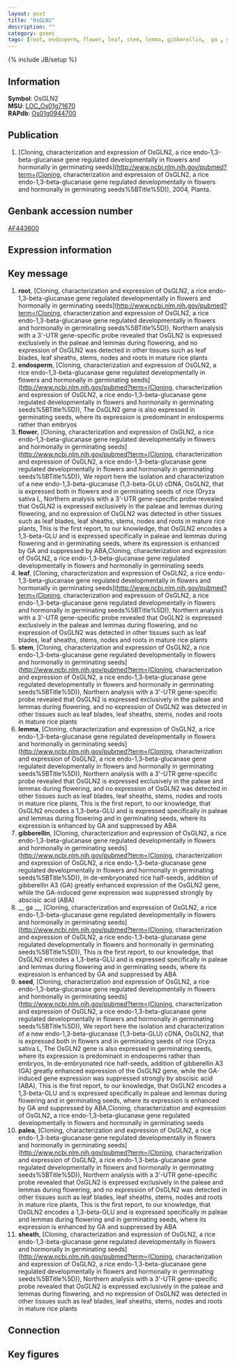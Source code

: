 ```yaml
---
layout: post
title: "OsGLN2"
description: ""
category: genes
tags: [root, endosperm, flower, leaf, stem, lemma, gibberellin,  ga , seed, palea, sheath]
---
```

{% include JB/setup %}

## Information
__Symbol__: OsGLN2  
__MSU__: [LOC_Os01g71670](http://rice.plantbiology.msu.edu/cgi-bin/ORF_infopage.cgi?orf=LOC_Os01g71670)  
__RAPdb__: [Os01g0944700](http://rapdb.dna.affrc.go.jp/viewer/gbrowse_details/irgsp1?name=Os01g0944700)  

## Publication
1. [Cloning, characterization and expression of OsGLN2, a rice endo-1,3-beta-glucanase gene regulated developmentally in flowers and hormonally in germinating seeds](http://www.ncbi.nlm.nih.gov/pubmed?term=(Cloning, characterization and expression of OsGLN2, a rice endo-1,3-beta-glucanase gene regulated developmentally in flowers and hormonally in germinating seeds%5BTitle%5D)), 2004, Planta.

## Genbank accession number
[AF443600](http://www.ncbi.nlm.nih.gov/nuccore/AF443600)

## Expression information

## Key message
1. __root__, [Cloning, characterization and expression of OsGLN2, a rice endo-1,3-beta-glucanase gene regulated developmentally in flowers and hormonally in germinating seeds](http://www.ncbi.nlm.nih.gov/pubmed?term=(Cloning, characterization and expression of OsGLN2, a rice endo-1,3-beta-glucanase gene regulated developmentally in flowers and hormonally in germinating seeds%5BTitle%5D)),  Northern analysis with a 3'-UTR gene-specific probe revealed that OsGLN2 is expressed exclusively in the paleae and lemmas during flowering, and no expression of OsGLN2 was detected in other tissues such as leaf blades, leaf sheaths, stems, nodes and roots in mature rice plants
2. __endosperm__, [Cloning, characterization and expression of OsGLN2, a rice endo-1,3-beta-glucanase gene regulated developmentally in flowers and hormonally in germinating seeds](http://www.ncbi.nlm.nih.gov/pubmed?term=(Cloning, characterization and expression of OsGLN2, a rice endo-1,3-beta-glucanase gene regulated developmentally in flowers and hormonally in germinating seeds%5BTitle%5D)),  The OsGLN2 gene is also expressed in germinating seeds, where its expression is predominant in endosperms rather than embryos
3. __flower__, [Cloning, characterization and expression of OsGLN2, a rice endo-1,3-beta-glucanase gene regulated developmentally in flowers and hormonally in germinating seeds](http://www.ncbi.nlm.nih.gov/pubmed?term=(Cloning, characterization and expression of OsGLN2, a rice endo-1,3-beta-glucanase gene regulated developmentally in flowers and hormonally in germinating seeds%5BTitle%5D)), We report here the isolation and characterization of a new endo-1,3-beta-glucanase (1,3-beta-GLU) cDNA, OsGLN2, that is expressed both in flowers and in germinating seeds of rice (Oryza sativa L, Northern analysis with a 3'-UTR gene-specific probe revealed that OsGLN2 is expressed exclusively in the paleae and lemmas during flowering, and no expression of OsGLN2 was detected in other tissues such as leaf blades, leaf sheaths, stems, nodes and roots in mature rice plants, This is the first report, to our knowledge, that OsGLN2 encodes a 1,3-beta-GLU and is expressed specifically in paleae and lemmas during flowering and in germinating seeds, where its expression is enhanced by GA and suppressed by ABA,Cloning, characterization and expression of OsGLN2, a rice endo-1,3-beta-glucanase gene regulated developmentally in flowers and hormonally in germinating seeds
4. __leaf__, [Cloning, characterization and expression of OsGLN2, a rice endo-1,3-beta-glucanase gene regulated developmentally in flowers and hormonally in germinating seeds](http://www.ncbi.nlm.nih.gov/pubmed?term=(Cloning, characterization and expression of OsGLN2, a rice endo-1,3-beta-glucanase gene regulated developmentally in flowers and hormonally in germinating seeds%5BTitle%5D)),  Northern analysis with a 3'-UTR gene-specific probe revealed that OsGLN2 is expressed exclusively in the paleae and lemmas during flowering, and no expression of OsGLN2 was detected in other tissues such as leaf blades, leaf sheaths, stems, nodes and roots in mature rice plants
5. __stem__, [Cloning, characterization and expression of OsGLN2, a rice endo-1,3-beta-glucanase gene regulated developmentally in flowers and hormonally in germinating seeds](http://www.ncbi.nlm.nih.gov/pubmed?term=(Cloning, characterization and expression of OsGLN2, a rice endo-1,3-beta-glucanase gene regulated developmentally in flowers and hormonally in germinating seeds%5BTitle%5D)),  Northern analysis with a 3'-UTR gene-specific probe revealed that OsGLN2 is expressed exclusively in the paleae and lemmas during flowering, and no expression of OsGLN2 was detected in other tissues such as leaf blades, leaf sheaths, stems, nodes and roots in mature rice plants
6. __lemma__, [Cloning, characterization and expression of OsGLN2, a rice endo-1,3-beta-glucanase gene regulated developmentally in flowers and hormonally in germinating seeds](http://www.ncbi.nlm.nih.gov/pubmed?term=(Cloning, characterization and expression of OsGLN2, a rice endo-1,3-beta-glucanase gene regulated developmentally in flowers and hormonally in germinating seeds%5BTitle%5D)),  Northern analysis with a 3'-UTR gene-specific probe revealed that OsGLN2 is expressed exclusively in the paleae and lemmas during flowering, and no expression of OsGLN2 was detected in other tissues such as leaf blades, leaf sheaths, stems, nodes and roots in mature rice plants, This is the first report, to our knowledge, that OsGLN2 encodes a 1,3-beta-GLU and is expressed specifically in paleae and lemmas during flowering and in germinating seeds, where its expression is enhanced by GA and suppressed by ABA
7. __gibberellin__, [Cloning, characterization and expression of OsGLN2, a rice endo-1,3-beta-glucanase gene regulated developmentally in flowers and hormonally in germinating seeds](http://www.ncbi.nlm.nih.gov/pubmed?term=(Cloning, characterization and expression of OsGLN2, a rice endo-1,3-beta-glucanase gene regulated developmentally in flowers and hormonally in germinating seeds%5BTitle%5D)),  In de-embryonated rice half-seeds, addition of gibberellin A3 (GA) greatly enhanced expression of the OsGLN2 gene, while the GA-induced gene expression was suppressed strongly by abscisic acid (ABA)
8. __ ga __, [Cloning, characterization and expression of OsGLN2, a rice endo-1,3-beta-glucanase gene regulated developmentally in flowers and hormonally in germinating seeds](http://www.ncbi.nlm.nih.gov/pubmed?term=(Cloning, characterization and expression of OsGLN2, a rice endo-1,3-beta-glucanase gene regulated developmentally in flowers and hormonally in germinating seeds%5BTitle%5D)),  This is the first report, to our knowledge, that OsGLN2 encodes a 1,3-beta-GLU and is expressed specifically in paleae and lemmas during flowering and in germinating seeds, where its expression is enhanced by GA and suppressed by ABA
9. __seed__, [Cloning, characterization and expression of OsGLN2, a rice endo-1,3-beta-glucanase gene regulated developmentally in flowers and hormonally in germinating seeds](http://www.ncbi.nlm.nih.gov/pubmed?term=(Cloning, characterization and expression of OsGLN2, a rice endo-1,3-beta-glucanase gene regulated developmentally in flowers and hormonally in germinating seeds%5BTitle%5D)), We report here the isolation and characterization of a new endo-1,3-beta-glucanase (1,3-beta-GLU) cDNA, OsGLN2, that is expressed both in flowers and in germinating seeds of rice (Oryza sativa L, The OsGLN2 gene is also expressed in germinating seeds, where its expression is predominant in endosperms rather than embryos, In de-embryonated rice half-seeds, addition of gibberellin A3 (GA) greatly enhanced expression of the OsGLN2 gene, while the GA-induced gene expression was suppressed strongly by abscisic acid (ABA), This is the first report, to our knowledge, that OsGLN2 encodes a 1,3-beta-GLU and is expressed specifically in paleae and lemmas during flowering and in germinating seeds, where its expression is enhanced by GA and suppressed by ABA,Cloning, characterization and expression of OsGLN2, a rice endo-1,3-beta-glucanase gene regulated developmentally in flowers and hormonally in germinating seeds
10. __palea__, [Cloning, characterization and expression of OsGLN2, a rice endo-1,3-beta-glucanase gene regulated developmentally in flowers and hormonally in germinating seeds](http://www.ncbi.nlm.nih.gov/pubmed?term=(Cloning, characterization and expression of OsGLN2, a rice endo-1,3-beta-glucanase gene regulated developmentally in flowers and hormonally in germinating seeds%5BTitle%5D)),  Northern analysis with a 3'-UTR gene-specific probe revealed that OsGLN2 is expressed exclusively in the paleae and lemmas during flowering, and no expression of OsGLN2 was detected in other tissues such as leaf blades, leaf sheaths, stems, nodes and roots in mature rice plants, This is the first report, to our knowledge, that OsGLN2 encodes a 1,3-beta-GLU and is expressed specifically in paleae and lemmas during flowering and in germinating seeds, where its expression is enhanced by GA and suppressed by ABA
11. __sheath__, [Cloning, characterization and expression of OsGLN2, a rice endo-1,3-beta-glucanase gene regulated developmentally in flowers and hormonally in germinating seeds](http://www.ncbi.nlm.nih.gov/pubmed?term=(Cloning, characterization and expression of OsGLN2, a rice endo-1,3-beta-glucanase gene regulated developmentally in flowers and hormonally in germinating seeds%5BTitle%5D)),  Northern analysis with a 3'-UTR gene-specific probe revealed that OsGLN2 is expressed exclusively in the paleae and lemmas during flowering, and no expression of OsGLN2 was detected in other tissues such as leaf blades, leaf sheaths, stems, nodes and roots in mature rice plants

## Connection

## Key figures


